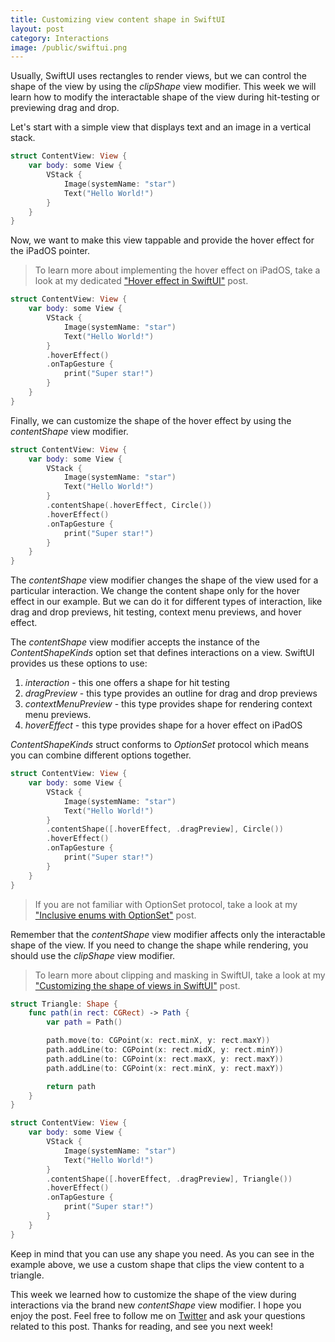 ```yaml
---
title: Customizing view content shape in SwiftUI
layout: post
category: Interactions
image: /public/swiftui.png
---
```


Usually, SwiftUI uses rectangles to render views, but we can control the shape of the view by using the *clipShape* view modifier. This week we will learn how to modify the interactable shape of the view during hit-testing or previewing drag and drop.

Let's start with a simple view that displays text and an image in a vertical stack.

```swift
struct ContentView: View {
    var body: some View {
        VStack {
            Image(systemName: "star")
            Text("Hello World!")
        }
    }
}
```

Now, we want to make this view tappable and provide the hover effect for the iPadOS pointer.

> To learn more about implementing the hover effect on iPadOS, take a look at my dedicated ["Hover effect in SwiftUI"](/2020/03/25/hover-effect-in-swiftui/) post.

```swift
struct ContentView: View {
    var body: some View {
        VStack {
            Image(systemName: "star")
            Text("Hello World!")
        }
        .hoverEffect()
        .onTapGesture {
            print("Super star!")
        }
    }
}
```

Finally, we can customize the shape of the hover effect by using the *contentShape* view modifier.

```swift
struct ContentView: View {
    var body: some View {
        VStack {
            Image(systemName: "star")
            Text("Hello World!")
        }
        .contentShape(.hoverEffect, Circle())
        .hoverEffect()
        .onTapGesture {
            print("Super star!")
        }
    }
}
```

The *contentShape* view modifier changes the shape of the view used for a particular interaction. We change the content shape only for the hover effect in our example. But we can do it for different types of interaction, like drag and drop previews, hit testing, context menu previews, and hover effect.

The *contentShape* view modifier accepts the instance of the *ContentShapeKinds* option set that defines interactions on a view. SwiftUI provides us these options to use:

1. *interaction* - this one offers a shape for hit testing
2. *dragPreview* - this type provides an outline for drag and drop previews
3. *contextMenuPreview* - this type provides shape for rendering context menu previews.
4. *hoverEffect* - this type provides shape for a hover effect on iPadOS

*ContentShapeKinds* struct conforms to *OptionSet* protocol which means you can combine different options together.

```swift
struct ContentView: View {
    var body: some View {
        VStack {
            Image(systemName: "star")
            Text("Hello World!")
        }
        .contentShape([.hoverEffect, .dragPreview], Circle())
        .hoverEffect()
        .onTapGesture {
            print("Super star!")
        }
    }
}
```

> If you are not familiar with OptionSet protocol, take a look at my ["Inclusive enums with OptionSet"](/2019/04/10/inclusive-enums-with-optionset/) post.

Remember that the *contentShape* view modifier affects only the interactable shape of the view. If you need to change the shape while rendering, you should use the *clipShape* view modifier.

> To learn more about clipping and masking in SwiftUI, take a look at my ["Customizing the shape of views in SwiftUI"](/2020/02/12/customizing-the-shape-of-views-in-swiftui/) post.

```swift
struct Triangle: Shape {
    func path(in rect: CGRect) -> Path {
        var path = Path()

        path.move(to: CGPoint(x: rect.minX, y: rect.maxY))
        path.addLine(to: CGPoint(x: rect.midX, y: rect.minY))
        path.addLine(to: CGPoint(x: rect.maxX, y: rect.maxY))
        path.addLine(to: CGPoint(x: rect.minX, y: rect.maxY))

        return path
    }
}

struct ContentView: View {
    var body: some View {
        VStack {
            Image(systemName: "star")
            Text("Hello World!")
        }
        .contentShape([.hoverEffect, .dragPreview], Triangle())
        .hoverEffect()
        .onTapGesture {
            print("Super star!")
        }
    }
}
```

Keep in mind that you can use any shape you need. As you can see in the example above, we use a custom shape that clips the view content to a triangle.

This week we learned how to customize the shape of the view during interactions via the brand new *contentShape* view modifier. I hope you enjoy the post. Feel free to follow me on [Twitter](https://twitter.com/mecid) and ask your questions related to this post. Thanks for reading, and see you next week!
